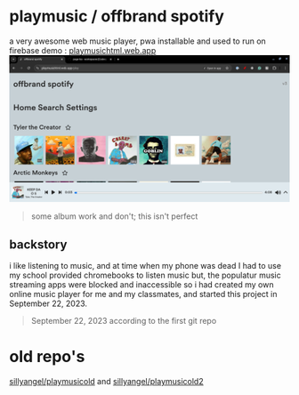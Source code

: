 # playmusic / offbrand spotify
a very awesome web music player, pwa installable and used to run on firebase 
demo : [playmusichtml.web.app](https://playmusichtml.web.app/)
![screenshot](image.png)
> some album work and don't; this isn't perfect

## backstory
i like listening to music, and at time when my phone was dead I had to use my school provided chromebooks to listen music but, the populatur music streaming apps were blocked and inaccessible so i had created my own online music player for me and my classmates, and started this project in September 22, 2023.
> September 22, 2023 according to the first git repo

# old repo's

[sillyangel/playmusicold](https://github.com/sillyangel/playmusicold) and
[sillyangel/playmusicold2](https://github.com/sillyangel/playmusicold2)
